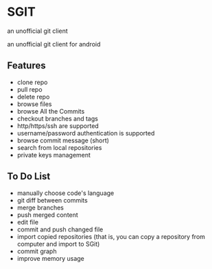 SGIT
====

an unofficial git client

an unofficial git client for android

Features
------------
* clone repo
* pull repo
* delete repo
* browse files
* browse All the Commits
* checkout branches and tags
* http/https/ssh are supported
* username/password authentication is supported
* browse commit message (short)
* search from local repositories
* private keys management

To Do List
---------------
* manually choose code's language
* git diff between commits
* merge branches
* push merged content
* edit file
* commit and push changed file
* import copied repositories (that is, you can copy a repository from computer and import to SGit)
* commit graph
* improve memory usage
